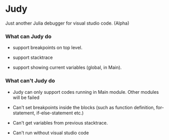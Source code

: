 # Judy

Just another Julia debugger for visual studio code. (Alpha)

### What can Judy do

* support breakpoints on top level.

* support stacktrace

* support showing current variables (global, in Main).

### What can't Judy do

* Judy can only support codes running in Main module. Other modules will be failed

* Can't set breakpoints inside the blocks (such as function definition, for-statement, if-else-statement etc.)

* Can't get variables from previous stacktrace.

* Can't run without visual studio code
